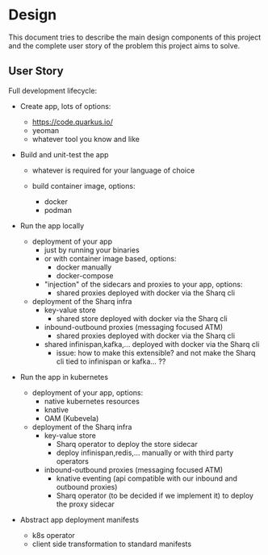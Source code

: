 # Design

This document tries to describe the main design components of this project and the complete user story of the problem this project aims to solve.


## User Story 

Full development lifecycle:

* Create app, lots of options:
    * https://code.quarkus.io/
    * yeoman
    * whatever tool you know and like

* Build and unit-test the app

    * whatever is required for your language of choice

    * build container image, options:
        * docker
        * podman

* Run the app locally

    * deployment of your app
        * just by running your binaries
        * or with container image based, options:
            * docker manually
            * docker-compose
        * "injection" of the sidecars and proxies to your app, options:
            * shared proxies deployed with docker via the Sharq cli
    * deployment of the Sharq infra
        * key-value store
            * shared store deployed with docker via the Sharq cli
        * inbound-outbound proxies (messaging focused ATM)
            * shared proxies deployed with docker via the Sharq cli
        * shared infinispan,kafka,... deployed with docker via the Sharq cli
            * issue: how to make this extensible? and not make the Sharq cli tied to infinispan or kafka... ??

* Run the app in kubernetes

    * deployment of your app, options:
        * native kubernetes resources
        * knative
        * OAM (Kubevela)
    * deployment of the Sharq infra
        * key-value store
            * Sharq operator to deploy the store sidecar
            * deploy infinispan,redis,... manually or with third party operators
        * inbound-outbound proxies (messaging focused ATM)
            * knative eventing (api compatible with our inbound and outbound proxies)
            * Sharq operator (to be decided if we implement it) to deploy the proxy sidecar

* Abstract app deployment manifests
    * k8s operator
    * client side transformation to standard manifests

